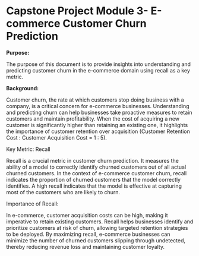 # Capstone Project Module 3- E-commerce Customer Churn Prediction

**Purpose:**

The purpose of this document is to provide insights into understanding and predicting customer churn in the e-commerce domain using recall as a key metric.

**Background:**

Customer churn, the rate at which customers stop doing business with a company, is a critical concern for e-commerce businesses. Understanding and predicting churn can help businesses take proactive measures to retain customers and maintain profitability. When the cost of acquiring a new customer is significantly higher than retaining an existing one, it highlights the importance of customer retention over acquisition (Customer Retention Cost : Customer Acquisition Cost = 1 : 5).

Key Metric: Recall

Recall is a crucial metric in customer churn prediction. It measures the ability of a model to correctly identify churned customers out of all actual churned customers. In the context of e-commerce customer churn, recall indicates the proportion of churned customers that the model correctly identifies. A high recall indicates that the model is effective at capturing most of the customers who are likely to churn.

Importance of Recall:

In e-commerce, customer acquisition costs can be high, making it imperative to retain existing customers. Recall helps businesses identify and prioritize customers at risk of churn, allowing targeted retention strategies to be deployed. By maximizing recall, e-commerce businesses can minimize the number of churned customers slipping through undetected, thereby reducing revenue loss and maintaining customer loyalty.
